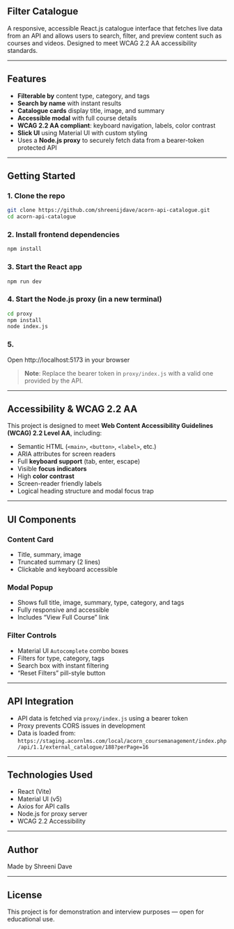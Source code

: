
## Filter Catalogue

A responsive, accessible React.js catalogue interface that fetches live data from an API and allows users to search, filter, and preview content such as courses and videos. Designed to meet WCAG 2.2 AA accessibility standards.

---

## Features

- **Filterable by** content type, category, and tags
- **Search by name** with instant results
- **Catalogue cards** display title, image, and summary
- **Accessible modal** with full course details
- **WCAG 2.2 AA compliant**: keyboard navigation, labels, color contrast
- **Slick UI** using Material UI with custom styling
- Uses a **Node.js proxy** to securely fetch data from a bearer-token protected API


---

## Getting Started

### 1. Clone the repo

```bash
git clone https://github.com/shreenijdave/acorn-api-catalogue.git
cd acorn-api-catalogue
```

### 2. Install frontend dependencies

```bash
npm install
```

### 3. Start the React app

```bash
npm run dev
```

### 4. Start the Node.js proxy (in a new terminal)

```bash
cd proxy
npm install
node index.js
```

### 5.
Open http://localhost:5173 in your browser

> **Note**: Replace the bearer token in `proxy/index.js` with a valid one provided by the API.

---

## Accessibility & WCAG 2.2 AA

This project is designed to meet **Web Content Accessibility Guidelines (WCAG) 2.2 Level AA**, including:

- Semantic HTML (`<main>`, `<button>`, `<label>`, etc.)
- ARIA attributes for screen readers
- Full **keyboard support** (tab, enter, escape)
- Visible **focus indicators**
- High **color contrast**
- Screen-reader friendly labels
- Logical heading structure and modal focus trap

---

## UI Components

### Content Card
- Title, summary, image
- Truncated summary (2 lines)
- Clickable and keyboard accessible

### Modal Popup
- Shows full title, image, summary, type, category, and tags
- Fully responsive and accessible
- Includes “View Full Course” link

### Filter Controls
- Material UI `Autocomplete` combo boxes
- Filters for type, category, tags
- Search box with instant filtering
- “Reset Filters” pill-style button

---

## API Integration

- API data is fetched via `proxy/index.js` using a bearer token
- Proxy prevents CORS issues in development
- Data is loaded from:  
  `https://staging.acornlms.com/local/acorn_coursemanagement/index.php/api/1.1/external_catalogue/188?perPage=16`

---

## Technologies Used

- React (Vite)
- Material UI (v5)
- Axios for API calls
- Node.js for proxy server
- WCAG 2.2 Accessibility

---

## Author

Made by Shreeni Dave

---

## License

This project is for demonstration and interview purposes — open for educational use.
